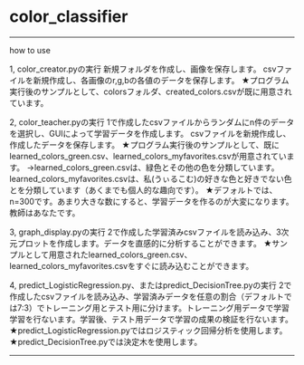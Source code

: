 # color_classifier

***************************
how to use

1, color_creator.pyの実行
新規フォルダを作成し、画像を保存します。
csvファイルを新規作成し、各画像のr,g,bの各値のデータを保存します。
★プログラム実行後のサンプルとして、colorsフォルダ、created_colors.csvが既に用意されています。


2, color_teacher.pyの実行
1で作成したcsvファイルからランダムにn件のデータを選択し、GUIによって学習データを作成します。
csvファイルを新規作成し、作成したデータを保存します。
★プログラム実行後のサンプルとして、既にlearned_colors_green.csv、learned_colors_myfavorites.csvが用意されています。
→learned_colors_green.csvは、緑色とその他の色を分類しています。learned_colors_myfavorites.csvは、私(うぃるこむ)の好きな色と好きでない色とを分類しています（あくまでも個人的な趣向です）。
★デフォルトでは、n=300です。あまり大きな数にすると、学習データを作るのが大変になります。教師はあなたです。


3, graph_display.pyの実行
2で作成した学習済みcsvファイルを読み込み、3次元プロットを作成します。データを直感的に分析することができます。
★サンプルとして用意されたlearned_colors_green.csv、learned_colors_myfavorites.csvをすぐに読み込むことができます。

4, predict_LogisticRegression.py、またはpredict_DecisionTree.pyの実行
2で作成したcsvファイルを読み込み、学習済みデータを任意の割合（デフォルトでは7:3）でトレーニング用とテスト用に分けます。トレーニング用データで学習学習を行ないます。学習後、テスト用データで学習の成果の検証を行ないます。
★predict_LogisticRegression.pyではロジスティック回帰分析を使用します。
★predict_DecisionTree.pyでは決定木を使用します。
****************************
